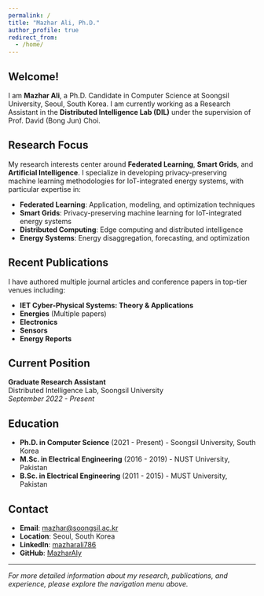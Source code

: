 ```yaml
---
permalink: /
title: "Mazhar Ali, Ph.D."
author_profile: true
redirect_from:
  - /home/
---
```


## Welcome!

I am **Mazhar Ali**, a Ph.D. Candidate in Computer Science at Soongsil University, Seoul, South Korea. I am currently working as a Research Assistant in the **Distributed Intelligence Lab (DIL)** under the supervision of Prof. David (Bong Jun) Choi.

## Research Focus

My research interests center around **Federated Learning**, **Smart Grids**, and **Artificial Intelligence**. I specialize in developing privacy-preserving machine learning methodologies for IoT-integrated energy systems, with particular expertise in:

- **Federated Learning**: Application, modeling, and optimization techniques
- **Smart Grids**: Privacy-preserving machine learning for IoT-integrated energy systems  
- **Distributed Computing**: Edge computing and distributed intelligence
- **Energy Systems**: Energy disaggregation, forecasting, and optimization

## Recent Publications

I have authored multiple journal articles and conference papers in top-tier venues including:
- **IET Cyber-Physical Systems: Theory & Applications**
- **Energies** (Multiple papers)
- **Electronics**
- **Sensors**
- **Energy Reports**

## Current Position

**Graduate Research Assistant**  
Distributed Intelligence Lab, Soongsil University  
*September 2022 - Present*

## Education

- **Ph.D. in Computer Science** (2021 - Present) - Soongsil University, South Korea
- **M.Sc. in Electrical Engineering** (2016 - 2019) - NUST University, Pakistan  
- **B.Sc. in Electrical Engineering** (2011 - 2015) - MUST University, Pakistan

## Contact

- **Email**: mazhar@soongsil.ac.kr
- **Location**: Seoul, South Korea
- **LinkedIn**: [mazharali786](https://www.linkedin.com/in/mazharali786)
- **GitHub**: [MazharAly](https://github.com/MazharAly)

---

*For more detailed information about my research, publications, and experience, please explore the navigation menu above.* 